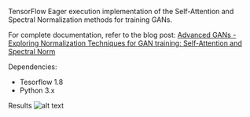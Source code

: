 TensorFlow Eager execution implementation of the Self-Attention and Spectral Normalization methods for training GANs.

For complete documentation, refer to the blog post: [Advanced GANs - Exploring Normalization Techniques for GAN training: Self-Attention and Spectral Norm](https://sthalles.github.io/advanced_gans/)

Dependencies:

- Tesorflow 1.8
- Python 3.x

Results
![alt text](https://github.com/sthalles/sthalles.github.io/blob/master/assets/advanced_gans/results.png "Results")

